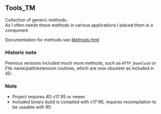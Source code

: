 ## Tools_TM

Collection of generic methods.  
As I often needs these methods in various applications I placed them in a component  

Documentation for methods see [Methods.html](http://htmlpreview.github.io/?https://github.com/ThomasMaul/Tools_TM_export/blob/master/Methods.html)

### Historic note

Previous versions included much more methods, such as `HTTP_Download` or File name/path/extension routines, which are now obsolete as included in 4D.

### Note

* Project requires 4D v17 R5 or newer.
* Included binary build is compiled with v17 R6, requires recompilation to be useable with R5
